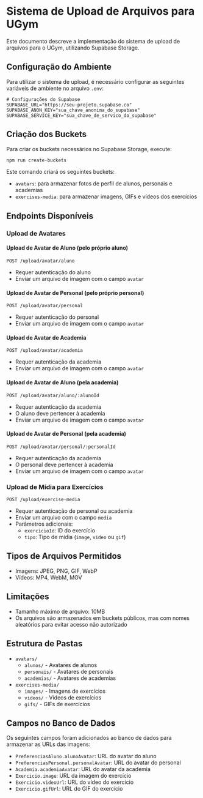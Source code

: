 # Sistema de Upload de Arquivos para UGym

Este documento descreve a implementação do sistema de upload de arquivos para o UGym, utilizando Supabase Storage.

## Configuração do Ambiente

Para utilizar o sistema de upload, é necessário configurar as seguintes variáveis de ambiente no arquivo `.env`:

```
# Configurações do Supabase
SUPABASE_URL="https://seu-projeto.supabase.co"
SUPABASE_ANON_KEY="sua_chave_anonima_do_supabase"
SUPABASE_SERVICE_KEY="sua_chave_de_servico_do_supabase"
```

## Criação dos Buckets

Para criar os buckets necessários no Supabase Storage, execute:

```bash
npm run create-buckets
```

Este comando criará os seguintes buckets:
- `avatars`: para armazenar fotos de perfil de alunos, personais e academias
- `exercises-media`: para armazenar imagens, GIFs e vídeos dos exercícios

## Endpoints Disponíveis

### Upload de Avatares

#### Upload de Avatar de Aluno (pelo próprio aluno)
```
POST /upload/avatar/aluno
```
- Requer autenticação do aluno
- Enviar um arquivo de imagem com o campo `avatar`

#### Upload de Avatar de Personal (pelo próprio personal)
```
POST /upload/avatar/personal
```
- Requer autenticação do personal
- Enviar um arquivo de imagem com o campo `avatar`

#### Upload de Avatar de Academia
```
POST /upload/avatar/academia
```
- Requer autenticação da academia
- Enviar um arquivo de imagem com o campo `avatar`

#### Upload de Avatar de Aluno (pela academia)
```
POST /upload/avatar/aluno/:alunoId
```
- Requer autenticação da academia
- O aluno deve pertencer à academia
- Enviar um arquivo de imagem com o campo `avatar`

#### Upload de Avatar de Personal (pela academia)
```
POST /upload/avatar/personal/:personalId
```
- Requer autenticação da academia
- O personal deve pertencer à academia
- Enviar um arquivo de imagem com o campo `avatar`

### Upload de Mídia para Exercícios

```
POST /upload/exercise-media
```
- Requer autenticação de personal ou academia
- Enviar um arquivo com o campo `media`
- Parâmetros adicionais:
  - `exercicioId`: ID do exercício
  - `tipo`: Tipo de mídia (`image`, `video` ou `gif`)

## Tipos de Arquivos Permitidos

- Imagens: JPEG, PNG, GIF, WebP
- Vídeos: MP4, WebM, MOV

## Limitações

- Tamanho máximo de arquivo: 10MB
- Os arquivos são armazenados em buckets públicos, mas com nomes aleatórios para evitar acesso não autorizado

## Estrutura de Pastas

- `avatars/`
  - `alunos/` - Avatares de alunos
  - `personais/` - Avatares de personais
  - `academias/` - Avatares de academias
- `exercises-media/`
  - `images/` - Imagens de exercícios
  - `videos/` - Vídeos de exercícios
  - `gifs/` - GIFs de exercícios

## Campos no Banco de Dados

Os seguintes campos foram adicionados ao banco de dados para armazenar as URLs das imagens:

- `PreferenciasAluno.alunoAvatar`: URL do avatar do aluno
- `PreferenciasPersonal.personalAvatar`: URL do avatar do personal
- `Academia.academiaAvatar`: URL do avatar da academia
- `Exercicio.image`: URL da imagem do exercício
- `Exercicio.videoUrl`: URL do vídeo do exercício
- `Exercicio.gifUrl`: URL do GIF do exercício 